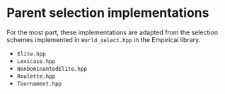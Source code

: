 # Parent selection implementations

For the most part, these implementations are adapted from the selection schemes implemented in `World_select.hpp` in the Empirical library.

- `Elite.hpp`
- `Lexicase.hpp`
- `NonDominantedElite.hpp`
- `Roulette.hpp`
- `Tournament.hpp`